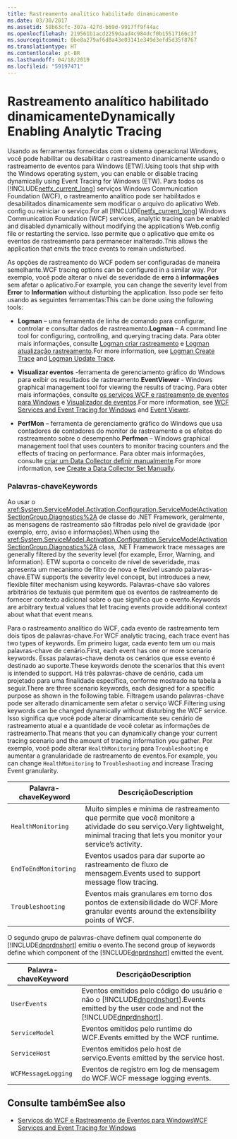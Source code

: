 ```yaml
---
title: Rastreamento analítico habilitado dinamicamente
ms.date: 03/30/2017
ms.assetid: 58b63cfc-307a-427d-b69d-9917ff9f44ac
ms.openlocfilehash: 219561b1acd2259daad4c984dcf0b15517166c3f
ms.sourcegitcommit: 0be8a279af6d8a43e03141e349d3efd5d35f8767
ms.translationtype: HT
ms.contentlocale: pt-BR
ms.lasthandoff: 04/18/2019
ms.locfileid: "59197471"
---
```

# <a name="dynamically-enabling-analytic-tracing"></a><span data-ttu-id="da20e-102">Rastreamento analítico habilitado dinamicamente</span><span class="sxs-lookup"><span data-stu-id="da20e-102">Dynamically Enabling Analytic Tracing</span></span>
<span data-ttu-id="da20e-103">Usando as ferramentas fornecidas com o sistema operacional Windows, você pode habilitar ou desabilitar o rastreamento dinamicamente usando o rastreamento de eventos para Windows (ETW).</span><span class="sxs-lookup"><span data-stu-id="da20e-103">Using tools that ship with the Windows operating system, you can enable or disable tracing dynamically using Event Tracing for Windows (ETW).</span></span> <span data-ttu-id="da20e-104">Para todos os [!INCLUDE[netfx_current_long](../../../../../includes/netfx-current-long-md.md)] serviços Windows Communication Foundation (WCF), o rastreamento analítico pode ser habilitados e desabilitados dinamicamente sem modificar o arquivo do aplicativo Web. config ou reiniciar o serviço.</span><span class="sxs-lookup"><span data-stu-id="da20e-104">For all [!INCLUDE[netfx_current_long](../../../../../includes/netfx-current-long-md.md)] Windows Communication Foundation (WCF) services, analytic tracing can be enabled and disabled dynamically without modifying the application’s Web.config file or restarting the service.</span></span> <span data-ttu-id="da20e-105">Isso permite que o aplicativo que emite os eventos de rastreamento para permanecer inalterado.</span><span class="sxs-lookup"><span data-stu-id="da20e-105">This allows the application that emits the trace events to remain undisturbed.</span></span>  
  
 <span data-ttu-id="da20e-106">As opções de rastreamento do WCF podem ser configuradas de maneira semelhante.</span><span class="sxs-lookup"><span data-stu-id="da20e-106">WCF tracing options can be configured in a similar way.</span></span> <span data-ttu-id="da20e-107">Por exemplo, você pode alterar o nível de severidade de **erro** à **informações** sem afetar o aplicativo.</span><span class="sxs-lookup"><span data-stu-id="da20e-107">For example, you can change the severity level from **Error** to **Information** without disturbing the application.</span></span> <span data-ttu-id="da20e-108">Isso pode ser feito usando as seguintes ferramentas:</span><span class="sxs-lookup"><span data-stu-id="da20e-108">This can be done using the following tools:</span></span>  
  
-   <span data-ttu-id="da20e-109">**Logman** – uma ferramenta de linha de comando para configurar, controlar e consultar dados de rastreamento.</span><span class="sxs-lookup"><span data-stu-id="da20e-109">**Logman** – A command line tool for configuring, controlling, and querying tracing data.</span></span> <span data-ttu-id="da20e-110">Para obter mais informações, consulte [Logman criar rastreamento](https://go.microsoft.com/fwlink/?LinkId=165426) e [Logman atualização rastreamento](https://go.microsoft.com/fwlink/?LinkId=165427).</span><span class="sxs-lookup"><span data-stu-id="da20e-110">For more information, see [Logman Create Trace](https://go.microsoft.com/fwlink/?LinkId=165426) and [Logman Update Trace](https://go.microsoft.com/fwlink/?LinkId=165427).</span></span>  
  
-   <span data-ttu-id="da20e-111">**Visualizar eventos** -ferramenta de gerenciamento gráfico do Windows para exibir os resultados de rastreamento.</span><span class="sxs-lookup"><span data-stu-id="da20e-111">**EventViewer** - Windows graphical management tool for viewing the results of tracing.</span></span> <span data-ttu-id="da20e-112">Para obter mais informações, consulte [os serviços WCF e rastreamento de eventos para Windows](../../../../../docs/framework/wcf/samples/wcf-services-and-event-tracing-for-windows.md) e [Visualizador de eventos](https://go.microsoft.com/fwlink/?LinkId=165428).</span><span class="sxs-lookup"><span data-stu-id="da20e-112">For more information, see [WCF Services and Event Tracing for Windows](../../../../../docs/framework/wcf/samples/wcf-services-and-event-tracing-for-windows.md) and [Event Viewer](https://go.microsoft.com/fwlink/?LinkId=165428).</span></span>  
  
-   <span data-ttu-id="da20e-113">**PerfMon** – ferramenta de gerenciamento gráfico do Windows que usa contadores de contadores do monitor de rastreamento e os efeitos do rastreamento sobre o desempenho.</span><span class="sxs-lookup"><span data-stu-id="da20e-113">**Perfmon** – Windows graphical management tool that uses counters to monitor tracing counters and the effects of tracing on performance.</span></span> <span data-ttu-id="da20e-114">Para obter mais informações, consulte [criar um Data Collector definir manualmente](https://go.microsoft.com/fwlink/?LinkId=165429).</span><span class="sxs-lookup"><span data-stu-id="da20e-114">For more information, see [Create a Data Collector Set Manually](https://go.microsoft.com/fwlink/?LinkId=165429).</span></span>  
  
### <a name="keywords"></a><span data-ttu-id="da20e-115">Palavras-chave</span><span class="sxs-lookup"><span data-stu-id="da20e-115">Keywords</span></span>  
 <span data-ttu-id="da20e-116">Ao usar o <xref:System.ServiceModel.Activation.Configuration.ServiceModelActivationSectionGroup.Diagnostics%2A> de classe do .NET Framework, geralmente, as mensagens de rastreamento são filtradas pelo nível de gravidade (por exemplo, erro, aviso e informações).</span><span class="sxs-lookup"><span data-stu-id="da20e-116">When using the <xref:System.ServiceModel.Activation.Configuration.ServiceModelActivationSectionGroup.Diagnostics%2A> class, .NET Framework trace messages are generally filtered by the severity level (for example, Error, Warning, and Information).</span></span> <span data-ttu-id="da20e-117">ETW suporta o conceito de nível de severidade, mas apresenta um mecanismo de filtro de nova e flexível usando palavras-chave.</span><span class="sxs-lookup"><span data-stu-id="da20e-117">ETW supports the severity level concept, but introduces a new, flexible filter mechanism using keywords.</span></span> <span data-ttu-id="da20e-118">Palavras-chave são valores arbitrários de textuais que permitem que os eventos de rastreamento de fornecer contexto adicional sobre o que significa que o evento.</span><span class="sxs-lookup"><span data-stu-id="da20e-118">Keywords are arbitrary textual values that let tracing events provide additional context about what that event means.</span></span>  
  
 <span data-ttu-id="da20e-119">Para o rastreamento analítico do WCF, cada evento de rastreamento tem dois tipos de palavras-chave.</span><span class="sxs-lookup"><span data-stu-id="da20e-119">For WCF analytic tracing, each trace event has two types of keywords.</span></span> <span data-ttu-id="da20e-120">Em primeiro lugar, cada evento tem um ou mais palavras-chave de cenário.</span><span class="sxs-lookup"><span data-stu-id="da20e-120">First, each event has one or more scenario keywords.</span></span> <span data-ttu-id="da20e-121">Essas palavras-chave denota os cenários que esse evento é destinado ao suporte.</span><span class="sxs-lookup"><span data-stu-id="da20e-121">These keywords denote the scenarios that this event is intended to support.</span></span> <span data-ttu-id="da20e-122">Há três palavras-chave de cenário, cada um projetado para uma finalidade específica, conforme mostrado na tabela a seguir.</span><span class="sxs-lookup"><span data-stu-id="da20e-122">There are three scenario keywords, each designed for a specific purpose as shown in the following table.</span></span> <span data-ttu-id="da20e-123">Filtragem usando palavras-chave pode ser alterado dinamicamente sem afetar o serviço WCF.</span><span class="sxs-lookup"><span data-stu-id="da20e-123">Filtering using keywords can be changed dynamically without disturbing the WCF service.</span></span> <span data-ttu-id="da20e-124">Isso significa que você pode alterar dinamicamente seu cenário de rastreamento atual e a quantidade de você coletar as informações de rastreamento.</span><span class="sxs-lookup"><span data-stu-id="da20e-124">That means that you can dynamically change your current tracing scenario and the amount of tracing information you gather.</span></span> <span data-ttu-id="da20e-125">Por exemplo, você pode alterar `HealthMonitoring` para `Troubleshooting` e aumentar a granularidade de rastreamento de eventos.</span><span class="sxs-lookup"><span data-stu-id="da20e-125">For example, you can change `HealthMonitoring` to `Troubleshooting` and increase Tracing Event granularity.</span></span>  
  
|<span data-ttu-id="da20e-126">Palavra-chave</span><span class="sxs-lookup"><span data-stu-id="da20e-126">Keyword</span></span>|<span data-ttu-id="da20e-127">Descrição</span><span class="sxs-lookup"><span data-stu-id="da20e-127">Description</span></span>|  
|-------------|-----------------|  
|`HealthMonitoring`|<span data-ttu-id="da20e-128">Muito simples e mínima de rastreamento que permite que você monitore a atividade do seu serviço.</span><span class="sxs-lookup"><span data-stu-id="da20e-128">Very lightweight, minimal tracing that lets you monitor your service’s activity.</span></span>|  
|`EndToEndMonitoring`|<span data-ttu-id="da20e-129">Eventos usados para dar suporte ao rastreamento de fluxo de mensagem.</span><span class="sxs-lookup"><span data-stu-id="da20e-129">Events used to support message flow tracing.</span></span>|  
|`Troubleshooting`|<span data-ttu-id="da20e-130">Eventos mais granulares em torno dos pontos de extensibilidade do WCF.</span><span class="sxs-lookup"><span data-stu-id="da20e-130">More granular events around the extensibility points of WCF.</span></span>|  
  
 <span data-ttu-id="da20e-131">O segundo grupo de palavras-chave definem qual componente do [!INCLUDE[dnprdnshort](../../../../../includes/dnprdnshort-md.md)] emitiu o evento.</span><span class="sxs-lookup"><span data-stu-id="da20e-131">The second group of keywords define which component of the [!INCLUDE[dnprdnshort](../../../../../includes/dnprdnshort-md.md)] emitted the event.</span></span>  
  
|<span data-ttu-id="da20e-132">Palavra-chave</span><span class="sxs-lookup"><span data-stu-id="da20e-132">Keyword</span></span>|<span data-ttu-id="da20e-133">Descrição</span><span class="sxs-lookup"><span data-stu-id="da20e-133">Description</span></span>|  
|-------------|-----------------|  
|`UserEvents`|<span data-ttu-id="da20e-134">Eventos emitidos pelo código do usuário e não o [!INCLUDE[dnprdnshort](../../../../../includes/dnprdnshort-md.md)].</span><span class="sxs-lookup"><span data-stu-id="da20e-134">Events emitted by the user code and not the [!INCLUDE[dnprdnshort](../../../../../includes/dnprdnshort-md.md)].</span></span>|  
|`ServiceModel`|<span data-ttu-id="da20e-135">Eventos emitidos pelo runtime do WCF.</span><span class="sxs-lookup"><span data-stu-id="da20e-135">Events emitted by the WCF runtime.</span></span>|  
|`ServiceHost`|<span data-ttu-id="da20e-136">Eventos emitidos pelo host de serviço.</span><span class="sxs-lookup"><span data-stu-id="da20e-136">Events emitted by the service host.</span></span>|  
|`WCFMessageLogging`|<span data-ttu-id="da20e-137">Eventos de registro em log de mensagem do WCF.</span><span class="sxs-lookup"><span data-stu-id="da20e-137">WCF message logging events.</span></span>|  
  
## <a name="see-also"></a><span data-ttu-id="da20e-138">Consulte também</span><span class="sxs-lookup"><span data-stu-id="da20e-138">See also</span></span>

- [<span data-ttu-id="da20e-139">Serviços do WCF e Rastreamento de Eventos para Windows</span><span class="sxs-lookup"><span data-stu-id="da20e-139">WCF Services and Event Tracing for Windows</span></span>](../../../../../docs/framework/wcf/samples/wcf-services-and-event-tracing-for-windows.md)

